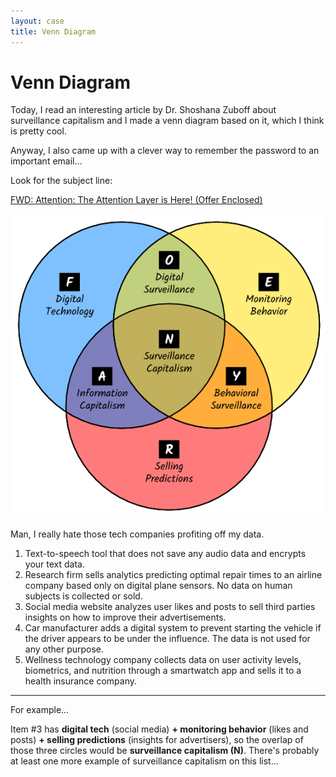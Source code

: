 ```yaml
---
layout: case
title: Venn Diagram
---
```

# Venn Diagram

Today, I read an interesting article by Dr. Shoshana Zuboff about surveillance capitalism and I made a venn diagram based on it, which I think is pretty cool.

Anyway, I also came up with a clever way to remember the password to an important email...

Look for the subject line:

[FWD: Attention: The Attention Layer is Here! (Offer Enclosed)](../case/email)

![Venn diagram showing the three components of surveillance capitalism.](../assets/img/venn_diagram_color.png)

Man, I really hate those tech companies profiting off my data.

1. Text-to-speech tool that does not save any audio data and encrypts your text data.
1. Research firm sells analytics predicting optimal repair times to an airline company based only on digital plane sensors. No data on human subjects is collected or sold.
1. Social media website analyzes user likes and posts to sell third parties insights on how to improve their advertisements. 
1. Car manufacturer adds a digital system to prevent starting the vehicle if the driver appears to be under the influence. The data is not used for any other purpose.
1. Wellness technology company collects data on user activity levels, biometrics, and nutrition through a smartwatch app and sells it to a health insurance company.

---

For example...

Item #3 has **digital tech** (social media) **+ monitoring behavior** (likes and posts) **+ selling predictions** (insights for advertisers), so the overlap of those three circles would be **surveillance capitalism (N)**. There's probably at least one more example of surveillance capitalism on this list...